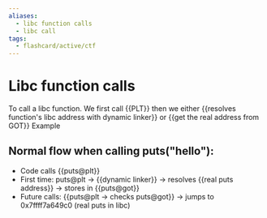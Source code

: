 ```yaml
---
aliases:
  - libc function calls 
  - libc call
tags:
  - flashcard/active/ctf
---
```


# Libc function calls
To call a libc function. We first call {{PLT}} then we either {{resolves function's libc address with dynamic linker}} or {{get the real address from GOT}}
Example
## Normal flow when calling puts("hello"):
- Code calls {{puts@plt}}
- First time:
puts@plt -> {{dynamic linker}} -> resolves {{real puts address}} -> stores in {{puts@got}}
- Future calls:
{{puts@plt -> checks puts@got}} -> jumps to 0x7ffff7a649c0 (real puts in libc) <!--SR:!2024-12-17,3,250!2024-12-17,3,250!2024-12-17,3,250!2024-12-17,3,250!2024-12-17,3,250!2024-12-17,3,250!2024-12-17,3,250!2024-12-17,3,250-->


  
